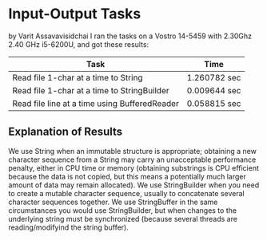 # Input-Output Tasks
by Varit Assavavisidchai
I ran the tasks on a Vostro 14-5459 with 2.30Ghz 2.40 GHz i5-6200U,
and got these results:

|Task                    | Time |
|----------------------------------------------|------|
|Read file 1-char at a time to String          | 1.260782 sec |
|Read file 1-char at a time to StringBuilder   | 0.009644 sec |
|Read file line at a time using BufferedReader | 0.058815 sec |

## Explanation of Results
We use String when an immutable structure is appropriate; obtaining a new character sequence from a String may carry an unacceptable performance penalty, either in CPU time or memory (obtaining substrings is CPU efficient because the data is not copied, but this means a potentially much larger amount of data may remain allocated).
We use StringBuilder when you need to create a mutable character sequence, usually to concatenate several character sequences together.
We use StringBuffer in the same circumstances you would use StringBuilder, but when changes to the underlying string must be synchronized (because several threads are reading/modifyind the string buffer).
